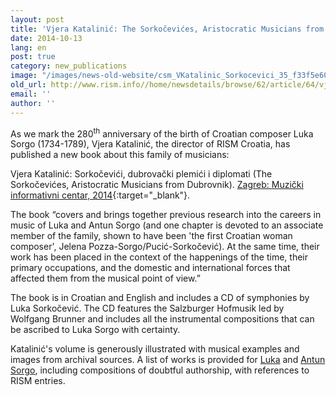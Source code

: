 ```yaml
---
layout: post
title: 'Vjera Katalinić: The Sorkočevićes, Aristocratic Musicians from Dubrovnik'
date: 2014-10-13
lang: en
post: true
category: new_publications
image: "/images/news-old-website/csm_VKatalinic_Sorkocevici_35_f33f5e6002.jpg"
old_url: http://www.rism.info//home/newsdetails/browse/62/article/64/vjera-katalinic-the-sorkocevices-aristocratic-musicians-from-dubrovnik.html
email: ''
author: ''
---
```


As we mark the 280<sup>th</sup> anniversary of the birth of Croatian composer Luka Sorgo (1734-1789), Vjera Katalinić, the director of RISM Croatia, has published a new book about this family of musicians:

Vjera Katalinić: Sorkočevići, dubrovački plemići i diplomati (The Sorkočevićes, Aristocratic Musicians from Dubrovnik). [Zagreb: Muzički informativni centar, 2014](http://mic.hr/products/the-sorkocevices-aristocratic-musicians-from-dubrovnik-book-and-cd){:target="_blank"}.

The book “covers and brings together previous research into the careers in music of Luka and Antun Sorgo (and one chapter is devoted to an associate member of the family, shown to have been 'the first Croatian woman composer', Jelena Pozza-Sorgo/Pucić-Sorkočević). At the same time, their work has been placed in the context of the happenings of the time, their primary occupations, and the domestic and international forces that affected them from the musical point of view.”

The book is in Croatian and English and includes a CD of symphonies by Luka Sorkočević. The CD features the Salzburger Hofmusik led by Wolfgang Brunner and includes all the instrumental compositions that can be ascribed to Luka Sorgo with certainty.

Katalinić's volume is generously illustrated with musical examples and images from archival sources. A list of works is provided for [Luka](https://opac.rism.info/search?View=rism&author=Sorgo+Luca "external-link-new-window") and [Antun Sorgo](https://opac.rism.info/search?View=rism&author=Sorgo+Antun "external-link-new-window"), including compositions of doubtful authorship, with references to RISM entries.


